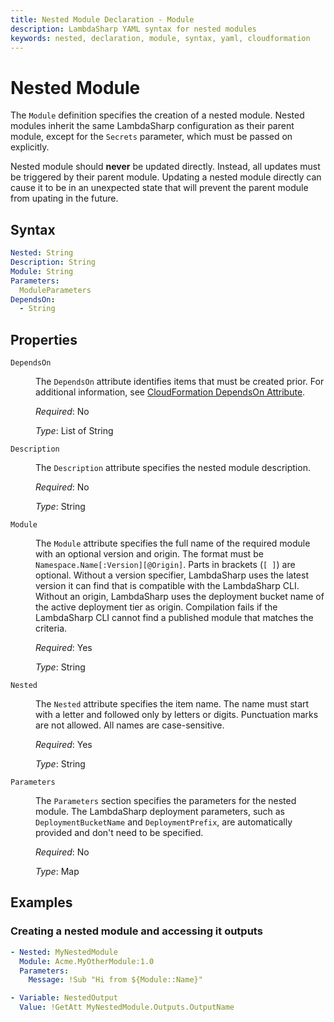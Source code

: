 ```yaml
---
title: Nested Module Declaration - Module
description: LambdaSharp YAML syntax for nested modules
keywords: nested, declaration, module, syntax, yaml, cloudformation
---
```

# Nested Module

The `Module` definition specifies the creation of a nested module. Nested modules inherit the same LambdaSharp configuration as their parent module, except for the `Secrets` parameter, which must be passed on explicitly.

Nested module should **never** be updated directly. Instead, all updates must be triggered by their parent module. Updating a nested module directly can cause it to be in an unexpected state that will prevent the parent module from upating in the future.

## Syntax

```yaml
Nested: String
Description: String
Module: String
Parameters:
  ModuleParameters
DependsOn:
  - String
```

## Properties

<dl>

<dt><code>DependsOn</code></dt>
<dd>

The <code>DependsOn</code> attribute identifies items that must be created prior. For additional information, see <a href="https://docs.aws.amazon.com/AWSCloudFormation/latest/UserGuide/aws-attribute-dependson.html">CloudFormation DependsOn Attribute</a>.

<i>Required</i>: No

<i>Type</i>: List of String
</dd>

<dt><code>Description</code></dt>
<dd>

The <code>Description</code> attribute specifies the nested module description.

<i>Required</i>: No

<i>Type</i>: String
</dd>

<dt><code>Module</code></dt>
<dd>

The <code>Module</code> attribute specifies the full name of the required module with an optional version and origin. The format must be <code>Namespace.Name[:Version][@Origin]</code>. Parts in brackets (<code>[ ]</code>) are optional. Without a version specifier, LambdaSharp uses the latest version it can find that is compatible with the LambdaSharp CLI. Without an origin, LambdaSharp uses the deployment bucket name of the active deployment tier as origin. Compilation fails if the LambdaSharp CLI cannot find a published module that matches the criteria.

<i>Required</i>: Yes

<i>Type</i>: String
</dd>

<dt><code>Nested</code></dt>
<dd>

The <code>Nested</code> attribute specifies the item name. The name must start with a letter and followed only by letters or digits. Punctuation marks are not allowed. All names are case-sensitive.

<i>Required</i>: Yes

<i>Type</i>: String
</dd>

<dt><code>Parameters</code></dt>
<dd>

The <code>Parameters</code> section specifies the parameters for the nested module. The LambdaSharp deployment parameters, such as <code>DeploymentBucketName</code> and <code>DeploymentPrefix</code>, are automatically provided and don't need to be specified.

<i>Required</i>: No

<i>Type</i>: Map
</dd>

</dl>


## Examples

### Creating a nested module and accessing it outputs

```yaml
- Nested: MyNestedModule
  Module: Acme.MyOtherModule:1.0
  Parameters:
    Message: !Sub "Hi from ${Module::Name}"

- Variable: NestedOutput
  Value: !GetAtt MyNestedModule.Outputs.OutputName
```
